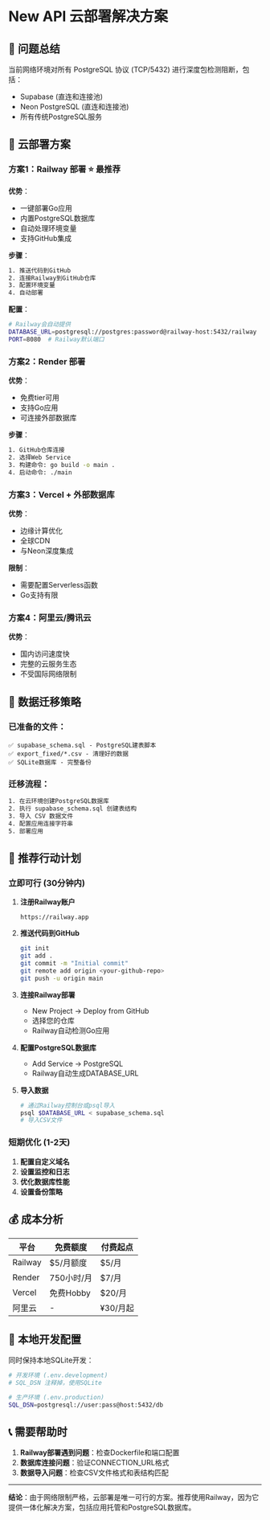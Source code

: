 # New API 云部署解决方案

## 🎯 问题总结

当前网络环境对所有 PostgreSQL 协议 (TCP/5432) 进行深度包检测阻断，包括：
- Supabase (直连和连接池)
- Neon PostgreSQL (直连和连接池)
- 所有传统PostgreSQL服务

## 🚀 云部署方案

### 方案1：Railway 部署 ⭐️ 最推荐

**优势**：
- 一键部署Go应用
- 内置PostgreSQL数据库
- 自动处理环境变量
- 支持GitHub集成

**步骤**：
```bash
1. 推送代码到GitHub
2. 连接Railway到GitHub仓库
3. 配置环境变量
4. 自动部署
```

**配置**：
```bash
# Railway会自动提供
DATABASE_URL=postgresql://postgres:password@railway-host:5432/railway
PORT=8080  # Railway默认端口
```

### 方案2：Render 部署

**优势**：
- 免费tier可用
- 支持Go应用
- 可连接外部数据库

**步骤**：
```bash
1. GitHub仓库连接
2. 选择Web Service
3. 构建命令: go build -o main .
4. 启动命令: ./main
```

### 方案3：Vercel + 外部数据库

**优势**：
- 边缘计算优化
- 全球CDN
- 与Neon深度集成

**限制**：
- 需要配置Serverless函数
- Go支持有限

### 方案4：阿里云/腾讯云

**优势**：
- 国内访问速度快
- 完整的云服务生态
- 不受国际网络限制

## 🔧 数据迁移策略

### 已准备的文件：
```
✅ supabase_schema.sql - PostgreSQL建表脚本
✅ export_fixed/*.csv - 清理好的数据
✅ SQLite数据库 - 完整备份
```

### 迁移流程：
```bash
1. 在云环境创建PostgreSQL数据库
2. 执行 supabase_schema.sql 创建表结构
3. 导入 CSV 数据文件
4. 配置应用连接字符串
5. 部署应用
```

## 🎯 推荐行动计划

### 立即可行 (30分钟内)

1. **注册Railway账户**
   ```
   https://railway.app
   ```

2. **推送代码到GitHub**
   ```bash
   git init
   git add .
   git commit -m "Initial commit"
   git remote add origin <your-github-repo>
   git push -u origin main
   ```

3. **连接Railway部署**
   - New Project -> Deploy from GitHub
   - 选择您的仓库
   - Railway自动检测Go应用

4. **配置PostgreSQL数据库**
   - Add Service -> PostgreSQL
   - Railway自动生成DATABASE_URL

5. **导入数据**
   ```bash
   # 通过Railway控制台或psql导入
   psql $DATABASE_URL < supabase_schema.sql
   # 导入CSV文件
   ```

### 短期优化 (1-2天)

1. **配置自定义域名**
2. **设置监控和日志**
3. **优化数据库性能**
4. **设置备份策略**

## 💰 成本分析

| 平台 | 免费额度 | 付费起点 |
|------|----------|----------|
| Railway | $5/月额度 | $5/月 |
| Render | 750小时/月 | $7/月 |
| Vercel | 免费Hobby | $20/月 |
| 阿里云 | - | ¥30/月起 |

## 🔧 本地开发配置

同时保持本地SQLite开发：

```bash
# 开发环境 (.env.development)
# SQL_DSN 注释掉，使用SQLite

# 生产环境 (.env.production)
SQL_DSN=postgresql://user:pass@host:5432/db
```

## 📞 需要帮助时

1. **Railway部署遇到问题**：检查Dockerfile和端口配置
2. **数据库连接问题**：验证CONNECTION_URL格式
3. **数据导入问题**：检查CSV文件格式和表结构匹配

---

**结论**：由于网络限制严格，云部署是唯一可行的方案。推荐使用Railway，因为它提供一体化解决方案，包括应用托管和PostgreSQL数据库。